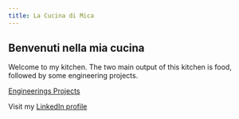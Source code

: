 ```yaml
---
title: La Cucina di Mica
---
```


## Benvenuti nella mia cucina


Welcome to my kitchen. The two main output of this kitchen is food, followed by some engineering projects.

[Engineerings Projects](engineering.md)

Visit my [LinkedIn profile](https://www.linkedin.com/in/micaelabara)
